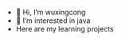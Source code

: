 - 👋 Hi, I’m wuxingcong
- 👀 I’m interested in java
- Here are my learning projects

<!---
IABQL/IABQL is a ✨ special ✨ repository because its `README.md` (this file) appears on your GitHub profile.
You can click the Preview link to take a look at your changes.
--->
